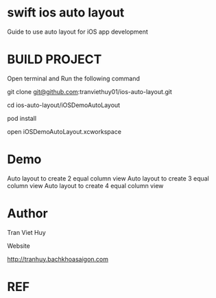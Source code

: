 # swift ios auto layout
Guide to use auto layout for iOS app development

# BUILD PROJECT

Open terminal and Run the following command

git clone git@github.com:tranviethuy01/ios-auto-layout.git

cd ios-auto-layout/iOSDemoAutoLayout

pod install

open iOSDemoAutoLayout.xcworkspace

# Demo
Auto layout to create 2 equal column view
Auto layout to create 3 equal column view
Auto layout to create 4 equal column view


# Author 
Tran Viet Huy

Website

http://tranhuy.bachkhoasaigon.com



# REF
